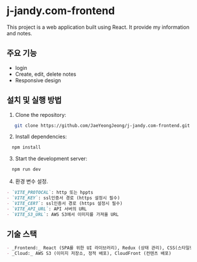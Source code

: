 # j-jandy.com-frontend

This project is a web application built using React. It provide my information and notes.

## 주요 기능

- login
- Create, edit, delete notes
- Responsive design

## 설치 및 실행 방법

1. Clone the repository:

```bash
   git clone https://github.com/JaeYeongJeong/j-jandy.com-frontend.git
```

2. Install dependencies:

```bash
  npm install
```

3. Start the development server:

```bash
  npm run dev
```

4. 환경 변수 설정.

```markdown
- `VITE_PROTOCAL`: http 또는 hppts
- `VITE_KEY`: ssl인증서 경로 (https 설정시 필수)
- `VITE_CERT`: ssl인증서 경로 (https 설정시 필수)
- `VITE_API_URL`: API 서버의 URL
- `VITE_S3_URL`: AWS S3에서 이미지를 가져올 URL
```

## 기술 스택

```markdown
- _Frontend:_ React (SPA를 위한 UI 라이브러리), Redux (상태 관리), CSS(스타일링)
- _Cloud:_ AWS S3 (이미지 저장소, 정적 배포), CloudFront (컨텐츠 배포)
```
